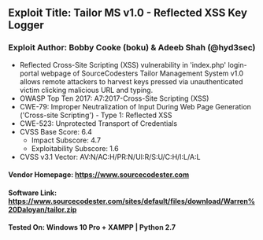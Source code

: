 ## Exploit Title: Tailor MS v1.0 - Reflected XSS Key Logger
### Exploit Author: Bobby Cooke (boku) & Adeeb Shah (@hyd3sec)
+ Reflected Cross-Site Scripting (XSS) vulnerability in 'index.php' login-portal webpage of SourceCodesters Tailor Management System v1.0 allows remote attackers to harvest keys pressed via unauthenticated victim clicking malicious URL and typing.
+ OWASP Top Ten 2017: A7:2017-Cross-Site Scripting (XSS)
+ CWE-79: Improper Neutralization of Input During Web Page Generation ('Cross-site Scripting') - Type 1: Reflected XSS
+ CWE-523: Unprotected Transport of Credentials
+ CVSS Base Score: 6.4 
  - Impact Subscore: 4.7 
  - Exploitability Subscore: 1.6
+ CVSS v3.1 Vector: AV:N/AC:H/PR:N/UI:R/S:U/C:H/I:L/A:L
#### Vendor Homepage: https://www.sourcecodester.com
#### Software Link: https://www.sourcecodester.com/sites/default/files/download/Warren%20Daloyan/tailor.zip
#### Tested On: Windows 10 Pro + XAMPP | Python 2.7
